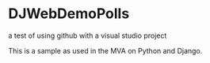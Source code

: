 # DJWebDemoPolls

 a test of using github with a visual studio project

This is a sample as used in the MVA on Python and Django.
